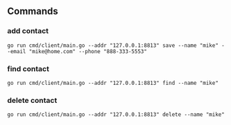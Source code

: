 ##


## Commands

### add contact
`go run cmd/client/main.go --addr "127.0.0.1:8813" save --name "mike" --email "mike@home.com" --phone "888-333-5553"`

### find contact
`go run cmd/client/main.go --addr "127.0.0.1:8813" find --name "mike"`

### delete contact
`go run cmd/client/main.go --addr "127.0.0.1:8813" delete --name "mike"`